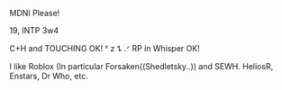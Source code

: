 MDNI Please! 

19, INTP 3w4 

C+H and TOUCHING OK!  ᶻ 𝗓 𐰁 .ᐟ   RP in Whisper OK!

I like Roblox (In particular Forsaken((Shedletsky..)) and SEWH. HeliosR, Enstars, Dr Who, etc.
